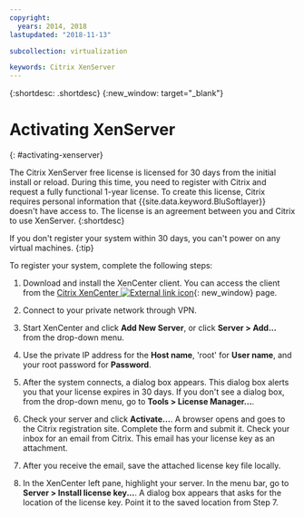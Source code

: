 ```yaml
---
copyright:
  years: 2014, 2018
lastupdated: "2018-11-13"

subcollection: virtualization

keywords: Citrix XenServer 
---
```


{:shortdesc: .shortdesc}
{:new_window: target="_blank"}

# Activating XenServer
{: #activating-xenserver}

The Citrix XenServer free license is licensed for 30 days from the initial install or reload. During this time, you need to register with Citrix and request a fully functional 1-year license. To create this license, Citrix requires personal information that {{site.data.keyword.BluSoftlayer}} doesn't have access to. The license is an agreement between you and Citrix to use XenServer.
{:shortdesc}

If you don't register your system within 30 days, you can't power on any virtual machines.
{:tip}

To register your system, complete the following steps:

1. Download and install the XenCenter client. You can access the client from the [Citrix XenCenter ![External link icon](../../icons/launch-glyph.svg "External link icon")](https://community.citrix.com/display/xs/XenCenter){: new_window} page.

2. Connect to your private network through VPN.

3. Start XenCenter and click **Add New Server**, or click **Server > Add...** from the drop-down menu.

4. Use the private IP address for the **Host name**, 'root' for **User name**, and your root password for **Password**.

5. After the system connects, a dialog box appears. This dialog box alerts you that your license expires in 30 days. If you don't see a dialog box, from the drop-down menu, go to **Tools > License Manager...**.

6. Check your server and click **Activate...**. A browser opens and goes to the Citrix registration site. Complete the form and submit it. Check your inbox for an email from Citrix. This email has your license key as an attachment.

7. After you receive the email, save the attached license key file locally.

8. In the XenCenter left pane, highlight your server. In the menu bar, go to **Server > Install license key...**. A dialog box appears that asks for the location of the license key. Point it to the saved location from Step 7.
